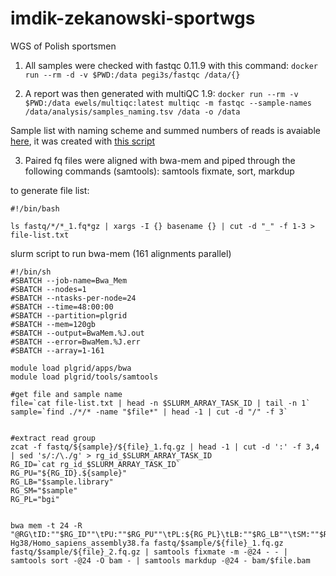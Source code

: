 # imdik-zekanowski-sportwgs
WGS of Polish sportsmen


1. All samples were checked with fastqc 0.11.9 with this command:
`docker run --rm -d -v $PWD:/data pegi3s/fastqc /data/{}`

2. A report was then generated with multiQC 1.9:
`docker run --rm -v $PWD:/data ewels/multiqc:latest multiqc -m fastqc --sample-names /data/analysis/samples_naming.tsv /data -o /data`

Sample list with naming scheme and summed numbers of reads is avaiable [here](http://149.156.177.112/projects/imdik-zekanowski-sportwgs/analysis/samples_naming.tsv), it was created with [this script](sample_naming.R)

3. Paired fq files were aligned with bwa-mem and piped through the following commands (samtools): samtools fixmate, sort, markdup

to generate file list:
```
#!/bin/bash

ls fastq/*/*_1.fq*gz | xargs -I {} basename {} | cut -d "_" -f 1-3 > file-list.txt
```

slurm script to run bwa-mem (161 alignments parallel)

```
#!/bin/sh
#SBATCH --job-name=Bwa_Mem
#SBATCH --nodes=1
#SBATCH --ntasks-per-node=24
#SBATCH --time=48:00:00
#SBATCH --partition=plgrid
#SBATCH --mem=120gb
#SBATCH --output=BwaMem.%J.out
#SBATCH --error=BwaMem.%J.err
#SBATCH --array=1-161

module load plgrid/apps/bwa
module load plgrid/tools/samtools

#get file and sample name
file=`cat file-list.txt | head -n $SLURM_ARRAY_TASK_ID | tail -n 1`
sample=`find ./*/* -name "$file*" | head -1 | cut -d "/" -f 3`


#extract read group
zcat -f fastq/${sample}/${file}_1.fq.gz | head -1 | cut -d ':' -f 3,4 | sed 's/:/\./g' > rg_id_$SLURM_ARRAY_TASK_ID
RG_ID=`cat rg_id_$SLURM_ARRAY_TASK_ID`
RG_PU="${RG_ID}.${sample}"
RG_LB="$sample.library"
RG_SM="$sample"
RG_PL="bgi"


bwa mem -t 24 -R "@RG\tID:""$RG_ID""\tPU:""$RG_PU""\tPL:${RG_PL}\tLB:""$RG_LB""\tSM:""$RG_SM" Hg38/Homo_sapiens_assembly38.fa fastq/$sample/${file}_1.fq.gz fastq/$sample/${file}_2.fq.gz | samtools fixmate -m -@24 - - | samtools sort -@24 -O bam - | samtools markdup -@24 - bam/$file.bam
```


